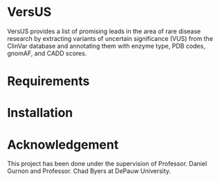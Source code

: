 # VersUS
VersUS provides a list of promising leads in the area of rare disease research by extracting variants of uncertain significance (VUS) from the ClinVar database and annotating them with enzyme type, PDB codes, gnomAF, and CADD scores. 

# Requirements

# Installation

# Acknowledgement
This project has been done under the supervision of Professor. Daniel Gurnon and Professor. Chad Byers at DePauw University. 
